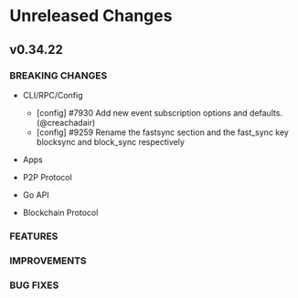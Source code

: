 # Unreleased Changes

## v0.34.22

### BREAKING CHANGES

- CLI/RPC/Config

  - [config] \#7930 Add new event subscription options and defaults. (@creachadair)
  - [config] \#9259 Rename the fastsync section and the fast_sync key blocksync and block_sync respectively

- Apps

- P2P Protocol

- Go API

- Blockchain Protocol

### FEATURES

### IMPROVEMENTS

### BUG FIXES

